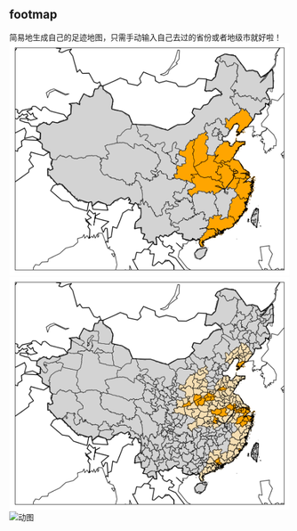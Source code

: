 ## footmap
简易地生成自己的足迹地图，只需手动输入自己去过的省份或者地级市就好啦！
![省份](https://github.com/leonardmac0614/photos/blob/master/%E4%B8%8B%E8%BD%BD.png)
![足迹](https://github.com/leonardmac0614/photos/blob/master/%E8%B6%B3%E8%BF%B9.png)
![动图](https://github.com/leonardmac0614/photos/blob/master/QQ20191023-145623-HD.gif)
